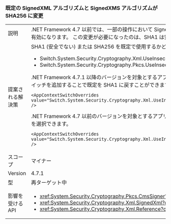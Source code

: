 ### <a name="default-signedxml-and-signedxms-algorithms-changed-to-sha256"></a>既定の SignedXML アルゴリズムと SignedXMS アルゴリズムが SHA256 に変更

|   |   |
|---|---|
|説明|.NET Framework 4.7 以前では、一部の操作において SignedXML と SignedCMS の初期設定が SHA1 でした。.NET Framework 4.7.1 より、同じ操作で SHA256 が既定で有効になります。 この変更が必要になったのは、SHA1 は安全であると見なされなくなったためです。|
|提案される解決策|SHA1 (安全でない) または SHA256 を既定で使用するかどうかを制御する新しいコンテキスト スイッチ値が 2 つあります。<ul><li>Switch.System.Security.Cryptography.Xml.UseInsecureHashAlgorithms</li><li>Switch.System.Security.Cryptography.Pkcs.UseInsecureHashAlgorithms</li></ul>.NET Framework 4.7.1 以降のバージョンを対象とするアプリケーションで SHA256 の仕様が望ましくない場合、アプリの構成ファイルの [runtime](~/docs/framework/configure-apps/file-schema/runtime/runtime-element.md) セクションに次の構成スイッチを追加することで既定を SHA1 に戻すことができます。<pre><code class="language-xml">&lt;AppContextSwitchOverrides value=&quot;Switch.System.Security.Cryptography.Xml.UseInsecureHashAlgorithms=true;Switch.System.Security.Cryptography.Pkcs.UseInsecureHashAlgorithms=true&quot; /&gt;&#13;&#10;</code></pre>.NET Framework 4.7 以前のバージョンを対象とするアプリケーションの場合、アプリの構成ファイルの [runtime](~/docs/framework/configure-apps/file-schema/runtime/runtime-element.md) セクションに次の構成スイッチを追加することでこの変更を選択できます。<pre><code class="language-xml">&lt;AppContextSwitchOverrides value=&quot;Switch.System.Security.Cryptography.Xml.UseInsecureHashAlgorithms=false;Switch.System.Security.Cryptography.Pkcs.UseInsecureHashAlgorithms=false&quot; /&gt;&#13;&#10;</code></pre>|
|スコープ|マイナー|
|Version|4.7.1|
|型|再ターゲット中|
|影響を受ける API|<ul><li><xref:System.Security.Cryptography.Pkcs.CmsSigner?displayProperty=nameWithType></li><li><xref:System.Security.Cryptography.Xml.SignedXml?displayProperty=nameWithType></li><li><xref:System.Security.Cryptography.Xml.Reference?displayProperty=nameWithType></li></ul>|

